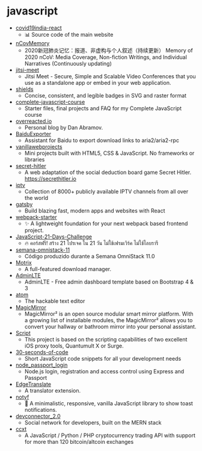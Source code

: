 # javascript
- [covid19india-react](https://github.com/covid19india/covid19india-react)
  - 📊 Source code of the main website
- [nCovMemory](https://github.com/2019ncovmemory/nCovMemory)
  - 2020新冠肺炎记忆：报道、非虚构与个人叙述（持续更新） Memory of 2020 nCoV: Media Coverage, Non-fiction Writings, and Individual Narratives (Continuously updating)
- [jitsi-meet](https://github.com/jitsi/jitsi-meet)
  - Jitsi Meet - Secure, Simple and Scalable Video Conferences that you use as a standalone app or embed in your web application.
- [shields](https://github.com/badges/shields)
  - Concise, consistent, and legible badges in SVG and raster format
- [complete-javascript-course](https://github.com/jonasschmedtmann/complete-javascript-course)
  - Starter files, final projects and FAQ for my Complete JavaScript course
- [overreacted.io](https://github.com/gaearon/overreacted.io)
  - Personal blog by Dan Abramov.
- [BaiduExporter](https://github.com/acgotaku/BaiduExporter)
  - Assistant for Baidu to export download links to aria2/aria2-rpc
- [vanillawebprojects](https://github.com/bradtraversy/vanillawebprojects)
  - Mini projects built with HTML5, CSS & JavaScript. No frameworks or libraries
- [secret-hitler](https://github.com/cozuya/secret-hitler)
  - A web adaptation of the social deduction board game Secret Hitler. https://secrethitler.io
- [iptv](https://github.com/iptv-org/iptv)
  - Collection of 8000+ publicly available IPTV channels from all over the world
- [gatsby](https://github.com/gatsbyjs/gatsby)
  - Build blazing fast, modern apps and websites with React
- [webpack-starter](https://github.com/wbkd/webpack-starter)
  - ✨ A lightweight foundation for your next webpack based frontend project.
- [JavaScript-21-Days-Challenge](https://github.com/lvarayut/JavaScript-21-Days-Challenge)
  - 🔥 คอร์สฟรี! สร้าง 21 โปรเจค ใน 21 วัน ไม่ใช้เฟรมเวิร์ค ไม่ใช้ไลบรารี
- [semana-omnistack-11](https://github.com/Rocketseat/semana-omnistack-11)
  - Código produzido durante a Semana OmniStack 11.0
- [Motrix](https://github.com/agalwood/Motrix)
  - A full-featured download manager.
- [AdminLTE](https://github.com/ColorlibHQ/AdminLTE)
  - AdminLTE - Free admin dashboard template based on Bootstrap 4 & 3
- [atom](https://github.com/atom/atom)
  - The hackable text editor
- [MagicMirror](https://github.com/MichMich/MagicMirror)
  - MagicMirror² is an open source modular smart mirror platform. With a growing list of installable modules, the MagicMirror² allows you to convert your hallway or bathroom mirror into your personal assistant.
- [Script](https://github.com/NobyDa/Script)
  - This project is based on the scripting capabilities of two excellent iOS proxy tools, Quantumult X or Surge.
- [30-seconds-of-code](https://github.com/30-seconds/30-seconds-of-code)
  - Short JavaScript code snippets for all your development needs
- [node_passport_login](https://github.com/bradtraversy/node_passport_login)
  - Node.js login, registration and access control using Express and Passport
- [EdgeTranslate](https://github.com/EdgeTranslate/EdgeTranslate)
  - A translator extension.
- [notyf](https://github.com/caroso1222/notyf)
  - 👻 A minimalistic, responsive, vanilla JavaScript library to show toast notifications.
- [devconnector_2.0](https://github.com/bradtraversy/devconnector_2.0)
  - Social network for developers, built on the MERN stack
- [ccxt](https://github.com/ccxt/ccxt)
  - A JavaScript / Python / PHP cryptocurrency trading API with support for more than 120 bitcoin/altcoin exchanges
